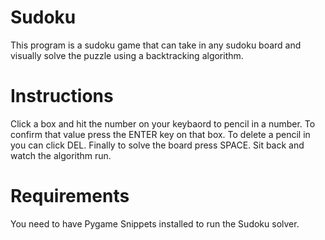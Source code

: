 # Sudoku
This program is a sudoku game that can take in any sudoku board and visually solve the puzzle using a backtracking algorithm.

# Instructions
Click a box and hit the number on your keybaord to pencil in a number. To confirm that value press the ENTER key on that box. To delete a pencil in you can click DEL. Finally to solve the board press SPACE. Sit back and watch the algorithm run.

# Requirements
You need to have Pygame Snippets installed to run the Sudoku solver.
